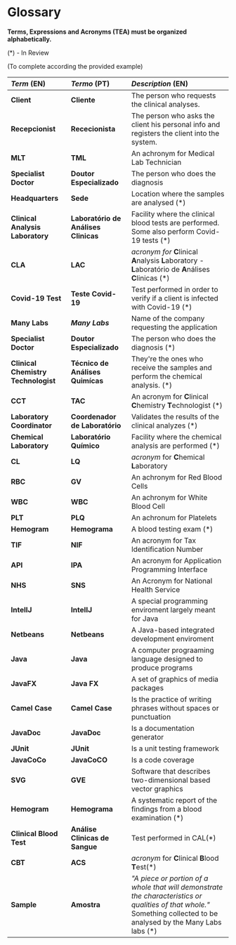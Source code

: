 # Glossary

**Terms, Expressions and Acronyms (TEA) must be organized alphabetically.**

(*) - In Review

(To complete according the provided example)

| **_Term_** (EN)  | **_Termo_** (PT) | **_Description_** (EN)                                           |                                       
|:------------------------|:-----------------|:--------------------------------------------|
| **Client** | **Cliente** | The person who requests the clinical analyses. |
| **Recepcionist** | **Rececionista** | The person who asks the client his personal info and registers the client into the system.|
| **MLT** | **TML** | An achronym for Medical Lab Technician|
| **Specialist Doctor** | **Doutor Especializado** | The person who does the diagnosis|
| **Headquarters**|**Sede**|Location where the samples are analysed (*)
|**Clinical Analysis Laboratory** | **Laboratório de Análises Clinicas** | Facility where the clinical blood tests are performed. Some also perform Covid-19 tests (*)
| **CLA** | **LAC**| _acronym for_ **C**linical **A**nalysis **L**aboratory - **L**aboratório de **A**nálises **C**linicas (*)
| **Covid-19 Test** |**Teste Covid-19**| Test performed in order to verify if a client is infected with Covid-19 (*)
|**Many Labs** | **_Many Labs_**| Name of the company requesting the application
| **Specialist Doctor** | **Doutor Especializado** | The person who does the diagnosis (*)|
|**Clinical Chemistry Technologist**|**Técnico de Análises Quimícas** | They're the ones who receive the samples and perform the chemical analysis. (*)
| **CCT** | **TAC** |  An acronym for **C**linical **C**hemistry **T**echnologist (*)|
| **Laboratory Coordinator**| **Coordenador de Laboratório** | Validates the results of the clinical analyzes (*)|
|**Chemical Laboratory**|**Laboratório Químico**| Facility where the chemical analysis are performed (*)
|**CL**|**LQ**| _acronym_ for **C**hemical **L**aboratory
|**RBC**| **GV** | An achronym for Red Blood Cells|
|**WBC**| **WBC** | An achronym for White Blood Cell|
|**PLT**| **PLQ** | An achronum for Platelets|
|**Hemogram**| **Hemograma** | A blood testing exam (*)
|**TIF**| **NIF** | An acronym for Tax Identification Number
|**API**| **IPA** | An acronym for Application Programming Interface|
|**NHS** | **SNS** | An Acronym for National Health Service |
|**IntelIJ**| **IntelIJ**| A special programming enviroment largely meant for Java|
|**Netbeans**| **Netbeans**| A Java-based integrated development enviroment|
|**Java**| **Java** | A computer prograaming language designed to produce programs|
|**JavaFX**| **Java FX**| A set of graphics of media packages|
|**Camel Case**| **Camel Case**| Is the practice of writing phrases without spaces or punctuation|
|**JavaDoc**| **JavaDoc**| Is a documentation generator|
|**JUnit**| **JUnit**| Is a unit testing framework|
|**JavaCoCo**| **JavaCoCO**|  Is a code coverage|
|**SVG**| **GVE**| Software that describes two-dimensional based vector graphics|
|**Hemogram**|**Hemograma**| A systematic report of the findings from a blood examination (*)|
|**Clinical Blood Test**|**Análise Clinicas de Sangue**| Test performed in CAL(*)|
|**CBT**|**ACS**|_acronym_ for **C**linical **B**lood **T**est(*)|
|**Sample**|**Amostra**|_"A piece or portion of a whole that will demonstrate the characteristics or qualities of that whole."_ Something collected to be analysed by the Many Labs labs (*)







